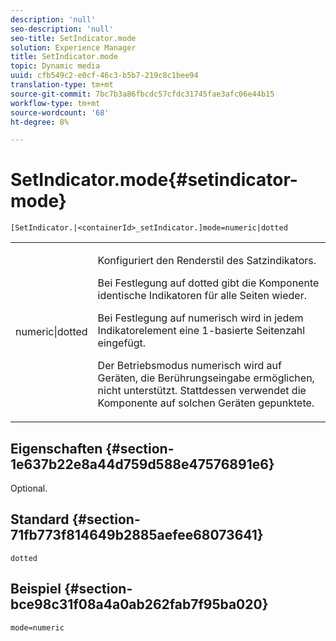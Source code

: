 ```yaml
---
description: 'null'
seo-description: 'null'
seo-title: SetIndicator.mode
solution: Experience Manager
title: SetIndicator.mode
topic: Dynamic media
uuid: cfb549c2-e0cf-46c3-b5b7-219c8c1bee94
translation-type: tm+mt
source-git-commit: 7bc7b3a86fbcdc57cfdc31745fae3afc06e44b15
workflow-type: tm+mt
source-wordcount: '68'
ht-degree: 8%

---
```



# SetIndicator.mode{#setindicator-mode}

`[SetIndicator.|<containerId>_setIndicator.]mode=numeric|dotted`

<table id="table_0BEA0B5FFDF64E5594B534B2A87A6D88"> 
 <tbody> 
  <tr> 
   <td colname="col1"> <p> <span class="codeph"> numeric|dotted</span> </p> </td> 
   <td colname="col2"> <p> Konfiguriert den Renderstil des Satzindikators. </p> <p>Bei Festlegung auf <span class="codeph"> dotted</span> gibt die Komponente identische Indikatoren für alle Seiten wieder. </p> <p>Bei Festlegung auf <span class="codeph"> numerisch</span> wird in jedem Indikatorelement eine 1-basierte Seitenzahl eingefügt. </p> <p>Der Betriebsmodus <span class="codeph"> numerisch</span> wird auf Geräten, die Berührungseingabe ermöglichen, nicht unterstützt. Stattdessen verwendet die Komponente auf solchen Geräten <span class="codeph"> gepunktete</span>. </p> </td> 
  </tr> 
 </tbody> 
</table>

## Eigenschaften {#section-1e637b22e8a44d759d588e47576891e6}

Optional.

## Standard {#section-71fb773f814649b2885aefee68073641}

`dotted`

## Beispiel {#section-bce98c31f08a4a0ab262fab7f95ba020}

`mode=numeric`
